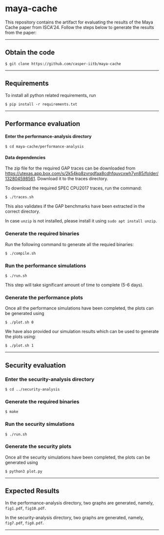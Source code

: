 # maya-cache

This repository contains the artifact for evaluating the results of the Maya Cache paper from ISCA'24. Follow the steps below to generate the results from the paper:

------------------

## Obtain the code

`$ git clone https://github.com/casper-iitb/maya-cache`

------------------

## Requirements

To install all python related requirements, run

`$ pip install -r requirements.txt`

------------------

## Performance evaluation

#### Enter the performance-analysis directory

`$ cd maya-cache/performance-analysis`

#### Data dependencies

The zip file for the required GAP traces can be downloaded from https://utexas.app.box.com/s/2k54kp8zvrqdfaa8cdhfquvcxwh7yn85/folder/132804598561. Download it to the traces directory. 

To download the required SPEC CPU2017 traces, run the command: 

`$ ./traces.sh`

This also validates if the GAP benchmarks have been extracted in the correct directory.

In case `unzip` is not installed, please install it using `sudo apt install unzip`.

### Generate the required binaries

Run the following command to generate all the requied binaries:

`$ ./compile.sh`

### Run the performance simulations

`$ ./run.sh`

This step will take significant amount of time to complete (5-6 days).

### Generate the performance plots

Once all the performance simulations have been completed, the plots can be generated using

`$ ./plot.sh 0`

We have also provided our simulation results which can be used to generate the plots using:

`$ ./plot.sh 1`

---------------

## Security evaluation

### Enter the security-analysis directory

`$ cd ../security-analysis`


### Generate the required binaries

`$ make`

### Run the security simulations

`$ ./run.sh`

### Generate the security plots

Once all the security simulations have been completed, the plots can be generated using

`$ python3 plot.py`

----------------

## Expected Results

In the performance-analysis directory, two graphs are generated, namely, `fig1.pdf`, `fig10.pdf`. 

In the security-analysis directory, two graphs are generated, namely, `fig7.pdf`, `fig8.pdf`.

----------------